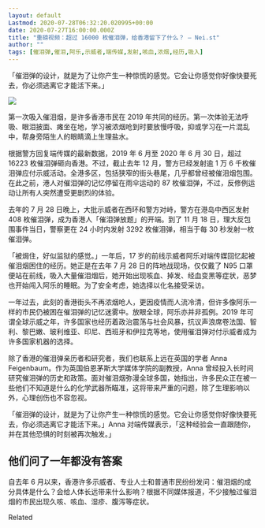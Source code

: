 ```yaml
---
layout: default
Lastmod: 2020-07-28T06:32:20.020995+00:00
date: 2020-07-27T16:00:00.000Z
title: "重磅视频：超过 16000 枚催泪弹，给香港留下了什么？ – Nei.st"
author: ""
tags: [催泪弹,催泪,阿乐,示威者,端传媒,发射,咳血,浓烟,经历,吸入]
---
```


「催泪弹的设计，就是为了让你产生一种惊慌的感觉。它会让你感觉你好像快要死去，你必须逃离它才能活下来。」

![](https://images.weserv.nl/?url=https%3A//d32kak7w9u5ewj.cloudfront.net/media/image/2020/07/aaffffd77aae457c854c10f5d01ef4f6.jpg)

第一次吸入催泪烟，是许多香港市民在 2019 年共同的经历。第一次体验无法呼吸、眼泪披面、瘫坐在地，学习被浓烟呛到时要放慢呼吸，抑或学习在一片混乱中，帮身旁陌生人的眼睛滴上生理盐水。

根据警方回复端传媒的最新数据，2019 年 6 月至 2020 年 6 月 30 日，超过 16223 枚催泪弹砸向香港。不过，截止去年 12 月，警方已经发射逾 1 万 6 千枚催泪弹应付示威活动。全港多区，包括狭窄的街头巷尾，几乎都曾经被催泪烟包围。在此之前，港人对催泪弹的记忆停留在雨伞运动的 87 枚催泪弹，不过，反修例运动让所有人突然遭受更剧烈的体验。

去年的 7 月 28 日晚上，大批示威者在西环和警方对峙，警方在港岛中西区发射 408 枚催泪弹，成为香港人「催泪弹放题」的开端。到了 11 月 18 日，理大反包围事件当日，警察更在 24 小时内发射 3292 枚催泪弹，相当于每 30 秒发射一枚催泪弹。

「被焗住，好似监狱的感觉。」一年后，17 岁的前线示威者阿乐对端传媒回忆起被催泪烟困住的经历。她正是在去年 7 月 28 日的阵地战现场，仅仅戴了 N95 口罩便站在前线，吸入大量催泪烟后，她开始出现咳血、掉发、经血变黑等症状，恶梦也开始闯入阿乐的睡眠。为了安全考虑，她选择以化名接受采访。

一年过去，此刻的香港街头不再浓烟呛人，更因疫情而人流冷清，但许多像阿乐一样的市民仍被困在催泪弹的记忆迷雾中。放眼全球，阿乐亦并非孤例。2019 年可谓全球示威之年，许多国家也经历着政治震荡与社会风暴，抗议声浪席卷法国、智利、黎巴嫩、玻利维亚、印尼、西班牙和伊拉克等地，使用催泪弹对付示威者成为许多国家机器的选择。

除了香港的催泪弹亲历者和研究者，我们也联系上远在英国的学者 Anna Feigenbaum。作为英国伯恩茅斯大学媒体学院的副教授，Anna 曾经投入长时间研究催泪弹的历史和政策。面对催泪烟弥漫全球多国，她指出，许多民众正在被一些他们不知道是什么的化学武器所瞄准，这将带来严重的问题，除了生理影响以外，心理创伤也不容忽视。

「催泪弹的设计，就是为了让你产生一种惊慌的感觉。它会让你感觉你好像快要死去，你必须逃离它才能活下来。」Anna 对端传媒表示，「这种经验会一直跟随你，并在其他恐惧的时刻被再次触发。」

他们问了一年都没有答案
-----------

自去年 6 月以来，香港许多示威者、专业人士和普通市民纷纷发问：催泪烟的成分具体是什么？会给人体长远带来什么影响？根据不同媒体报道，不少接触过催泪烟的市民出现久咳、咳血、湿疹、腹泻等症状。

Related

